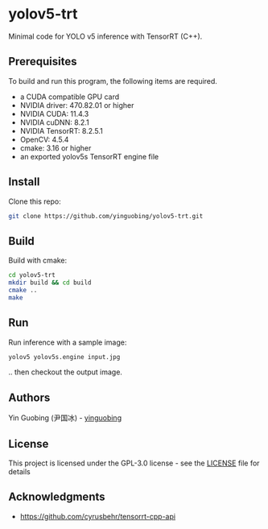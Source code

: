# yolov5-trt
Minimal code for YOLO v5 inference with TensorRT (C++).

## Prerequisites

To build and run this program, the following items are required.
- a CUDA compatible GPU card
- NVIDIA driver: 470.82.01 or higher
- NVIDIA CUDA: 11.4.3
- NVIDIA cuDNN: 8.2.1
- NVIDIA TensorRT: 8.2.5.1
- OpenCV: 4.5.4
- cmake: 3.16 or higher
- an exported yolov5s TensorRT engine file

## Install

Clone this repo:

```bash
git clone https://github.com/yinguobing/yolov5-trt.git
```

## Build

Build with cmake:

```bash
cd yolov5-trt
mkdir build && cd build
cmake ..
make
```

## Run

Run inference with a sample image:

```bash
yolov5 yolov5s.engine input.jpg
```

.. then checkout the output image.

## Authors
Yin Guobing (尹国冰) - [yinguobing](https://yinguobing.com)

## License

This project is licensed under the GPL-3.0 license - see the [LICENSE](LICENSE) file for details

## Acknowledgments

* https://github.com/cyrusbehr/tensorrt-cpp-api

